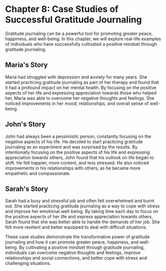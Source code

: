 Chapter 8: Case Studies of Successful Gratitude Journaling
==========================================================

Gratitude journaling can be a powerful tool for promoting greater peace, happiness, and well-being. In this chapter, we will explore real-life examples of individuals who have successfully cultivated a positive mindset through gratitude journaling.

Maria's Story
-------------

Maria had struggled with depression and anxiety for many years. She started practicing gratitude journaling as part of her therapy and found that it had a profound impact on her mental health. By focusing on the positive aspects of her life and expressing appreciation towards those who helped her, Maria was able to overcome her negative thoughts and feelings. She noticed improvements in her mood, relationships, and overall sense of well-being.

John's Story
------------

John had always been a pessimistic person, constantly focusing on the negative aspects of his life. He decided to start practicing gratitude journaling as an experiment and was surprised by the results. By intentionally focusing on the positive aspects of his life and expressing appreciation towards others, John found that his outlook on life began to shift. He felt happier, more content, and less stressed. He also noticed improvements in his relationships with others, as he became more empathetic and compassionate.

Sarah's Story
-------------

Sarah had a busy and stressful job and often felt overwhelmed and burnt out. She started practicing gratitude journaling as a way to cope with stress and improve her emotional well-being. By taking time each day to focus on the positive aspects of her life and express appreciation towards others, Sarah found that she was better able to handle the demands of her job. She felt more resilient and better equipped to deal with difficult situations.

These case studies demonstrate the transformative power of gratitude journaling and how it can promote greater peace, happiness, and well-being. By cultivating a positive mindset through gratitude journaling, individuals can overcome negative thoughts and feelings, improve relationships and social connections, and better cope with stress and challenging situations.
